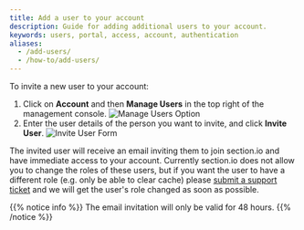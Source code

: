```yaml
---
title: Add a user to your account
description: Guide for adding additional users to your account.
keywords: users, portal, access, account, authentication
aliases:
  - /add-users/
  - /how-to/add-users/
---
```


To invite a new user to your account:

1. Click on **Account** and then **Manage Users** in the top right of the management console.
![Manage Users Option](/docs/images/screenshots/menu/highlight-manage-users-option.png?height=80px)
1. Enter the user details of the person you want to invite, and click **Invite User**.
![Invite User Form](/docs/images/screenshots/user-management/invite-user.png?height=80px)

The invited user will receive an email inviting them to join section.io and have immediate access to your account. Currently section.io does not allow you to change the roles of these users, but if you want the user to have a different role (e.g. only be able to clear cache) please [submit a support ticket](https://support.section.io) and we will get the user's role changed as soon as possible.

{{% notice info %}}
The email invitation will only be valid for 48 hours.
{{% /notice %}}
